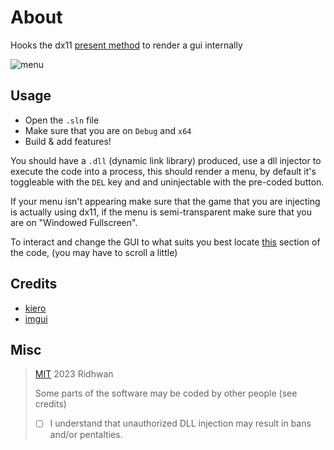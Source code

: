# About
Hooks the dx11 [present method](https://learn.microsoft.com/en-us/windows/win32/api/dxgi/nf-dxgi-idxgiswapchain-present) to render a gui internally

![menu](https://cdn.discordapp.com/attachments/1100164162295959555/1163125073247481906/cmXblhbWXbvnrerV8tqTAkgJLCiwpsKTAkgJLCuxLCiyB1L6c9uWglxRYUmBJgSUFlhRYUqALCiyBVBdUXNaxpMCSAksKLCmwpMCSAvuSAksgtSnfTnoJQWWFFhSYEmBJQWWFOiCAksg1QUVl3UsKbCkwJICSwosKbCkwL6kwP8PfiL6mFQC1V8AAAAASUVORK5CYII.png?ex=653e6fa3&is=652bfaa3&hm=45166019dd00289495dff83bd9172f6009f75ea6bd0c1a68ad75cba38a508a33&)

## Usage
- Open the `.sln` file
- Make sure that you are on `Debug` and `x64`
- Build & add features!

You should have a `.dll` (dynamic link library) produced, use a dll injector to execute the code into a process, this should render a menu, by default it's toggleable with the `DEL` key and and uninjectable with the pre-coded button. 

If your menu isn't appearing make sure that the game that you are injecting is actually using dx11, if the menu is semi-transparent make sure that you are on "Windowed Fullscreen".

To interact and change the GUI to what suits you best locate [this](https://github.com/ridhwan2/dx11-hook/blob/main/main.cpp#L81) section of the code, (you may have to scroll a little)

## Credits
- [kiero](https://github.com/Rebzzel/kiero)
- [imgui](https://github.com/ocornut/imgui)

## Misc

> [MIT](https://opensource.org/license/mit/) 2023 Ridhwan
> 
> Some parts of the software may be coded by other people (see credits)
> - [ ] I understand that unauthorized DLL injection may result in bans and/or pentalties.
